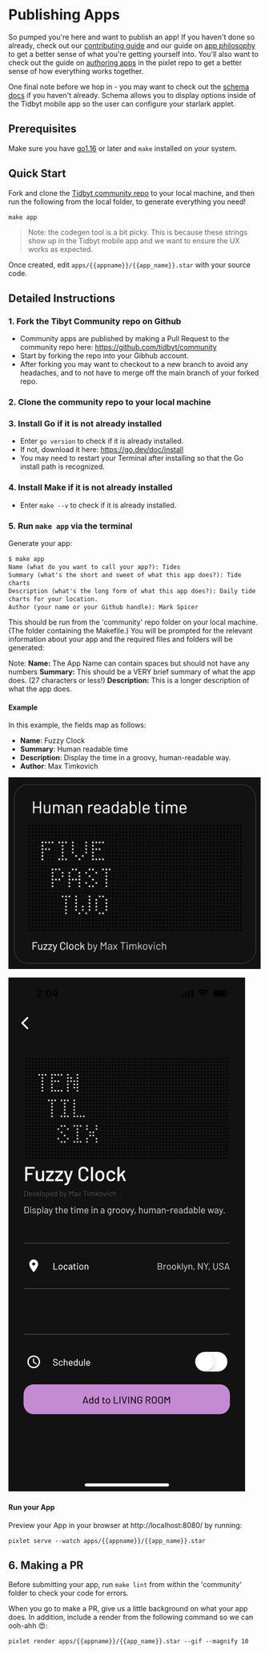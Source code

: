 # Publishing Apps
So pumped you're here and want to publish an app! If you haven't done so already, check out our [contributing guide](../CONTRIBUTING.md) and our guide on [app philosophy](app_philosophy.md) to get a better sense of what you're getting yourself into. You'll also want to check out the guide on [authoring apps](https://github.com/tidbyt/pixlet/blob/main/docs/authoring_apps.md) in the pixlet repo to get a better sense of how everything works together.

One final note before we hop in - you may want to check out the [schema docs](https://github.com/tidbyt/pixlet/blob/main/docs/schema.md) if you haven't already. Schema allows you to display options inside of the Tidbyt mobile app so the user can configure your starlark applet.

## Prerequisites
Make sure you have [go1.16](https://go.dev/) or later and `make` installed on your system.


## Quick Start
Fork and clone the [Tidbyt community repo](https://github.com/tidbyt/community) to your local machine, and then run the following from the local folder, to generate everything you need!
```
make app
```

> Note: the codegen tool is a bit picky. This is because these strings show up in the Tidbyt mobile app and we want to ensure the UX works as expected.

Once created, edit `apps/{{appname}}/{{app_name}}.star` with your source code.


## Detailed Instructions

### 1. Fork the Tibyt Community repo on Github

- Community apps are published by making a Pull Request to the community repo here: https://github.com/tidbyt/community
- Start by forking the repo into your Gibhub account.
- After forking you may want to checkout to a new branch to avoid any headaches, and to not have to merge off the main branch of your forked repo.

### 2. Clone the community repo to your local machine

### 3. Install Go if it is not already installed

- Enter `go version` to check if it is already installed.
- If not, download it here: https://go.dev/doc/install
- You may need to restart your Terminal after installing so that the Go install path is recognized. 

### 4. Install Make if it is not already installed

- Enter `make --v` to check if it is already installed.

### 5. Run `make app` via the terminal

Generate your app:

```
$ make app
Name (what do you want to call your app?): Tides
Summary (what's the short and sweet of what this app does?): Tide charts
Description (what's the long form of what this app does?): Daily tide charts for your location.
Author (your name or your Github handle): Mark Spicer
```

This should be run from the 'community' repo folder on your local machine. (The folder containing the Makefile.)
You will be prompted for the relevant information about your app and the required files and folders will be generated:

Note:
**Name:** The App Name can contain spaces but should not have any numbers
**Summary:** This should be a VERY brief summary of what the app does. (27 characters or less!)
**Description:** This is a longer description of what the app does.

#### Example 
In this example, the fields map as follows:
- **Name**: Fuzzy Clock
- **Summary**: Human readable time
- **Description**: Display the time in a groovy, human-readable way.
- **Author**: Max Timkovich

![example](../assets/example.png)

![details](../assets/example_details.png)


 #### Run your App

 Preview your App in your browser at http://localhost:8080/ by running:

```
pixlet serve --watch apps/{{appname}}/{{app_name}}.star
```

## 6. Making a PR

Before submitting your app, run `make lint` from within the 'community' folder to check your code for errors.


When you go to make a PR, give us a little background on what your app does. In addition, include a render from the following command so we can ooh-ahh 😍:
```
pixlet render apps/{{appname}}/{{app_name}}.star --gif --magnify 10
```








